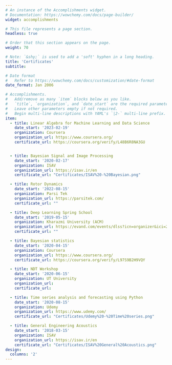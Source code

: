 ```yaml
---
# An instance of the Accomplishments widget.
# Documentation: https://wowchemy.com/docs/page-builder/
widget: accomplishments

# This file represents a page section.
headless: true

# Order that this section appears on the page.
weight: 70

# Note: `&shy;` is used to add a 'soft' hyphen in a long heading.
title: 'Certificates'
subtitle:

# Date format
#   Refer to https://wowchemy.com/docs/customization/#date-format
date_format: Jan 2006

# Accomplishments.
#   Add/remove as many `item` blocks below as you like.
#   `title`, `organization`, and `date_start` are the required parameters.
#   Leave other parameters empty if not required.
#   Begin multi-line descriptions with YAML's `|2-` multi-line prefix.
item:
  - title: Linear Algebra for Machine Learning and Data Science
    date_start: '2023-02-19'
    organization: Coursera
    organization_url: https://www.coursera.org/
    certificate_url: https://coursera.org/verify/L48B6R8NA3GU


  - title: Bayesian Signal and Image Processing
    date_start: '2020-02-17'
    organization: ISAV
    organization_url: https://isav.ir/en
    certificate_url: "Certificates/ISAV%20-%20Bayesian.png"

  - title: Rotor Dynamics
    date_start: '2022-08-15'
    organization: Parsi Tek
    organization_url: https://parsitek.com/
    certificate_url: ""

  - title: Deep Learning Spring School
    date_start: '2019-05-15'
    organization: Kharazmi University (ACM)
    organization_url: https://evand.com/events/dlss?icn=organizer&ici=2
    certificate_url: ""

  - title: Bayesian statistics
    date_start: '2020-04-15'
    organization: Coursera
    organization_url: https://www.coursera.org/
    certificate_url: https://coursera.org/verify/L97S9B2H9VQY

  - title: NDT Workshop
    date_start: '2020-06-15'
    organization: UT University
    organization_url:
    certificate_url:

  - title: Time series analysis and forecasting using Python
    date_start: '2020-08-15'
    organization: Udemy
    organization_url: https://www.udemy.com/
    certificate_url: "Certificates/Udemy%20-%20Time%20series.png"

  - title: General Engineering Acoustics
    date_start: '2018-03-15'
    organization: ISAV
    organization_url: https://isav.ir/en
    certificate_url: "Certificates/ISAV%20General%20Acoustics.png"
design:
  columns: '2'
---
```

